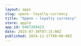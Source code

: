 ```yaml
---
layout: apps
slug: spenn--loyalty-currency
title: "Spenn – loyalty currency"
store: apple
app_id: 6467269423
date: 2025-07-30T07:15:08Z
published: 2024-11-17T08:00:00Z
---
```

